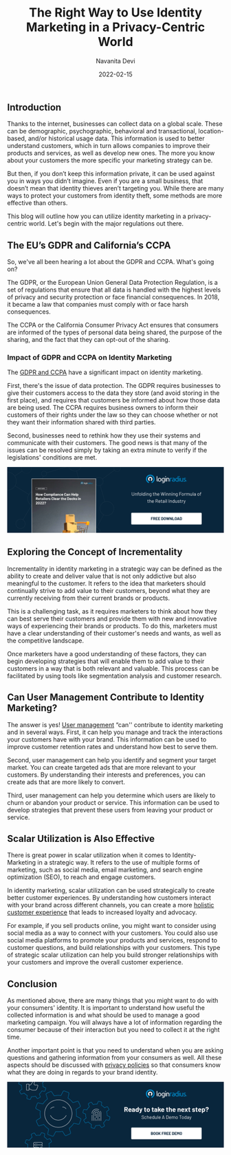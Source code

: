 ﻿---
title: "The Right Way to Use Identity Marketing in a Privacy-Centric World"
date: "2022-02-15"
coverImage: "identity-marketing.jpg"
tags: ["identity management","compliance","cx"]
author: "Navanita Devi"
description: "There are numerous ways that you can use identity marketing to strengthen your business reputation. With the right techniques, you can make this an extremely powerful strategy. The points mentioned in this blog will help you to understand how identity marketing has transformed the modern digital age."
metadescription: "Identity marketing is becoming a powerful tool to boost your brand recognition and drive traffic to your business. Learn how to use it in a privacy centric world."
metatitle: "How to Use Identity Marketing in a Privacy-Centric World"
---

## Introduction

Thanks to the internet, businesses can collect data on a global scale. These can be demographic, psychographic, behavioral and transactional, location-based, and/or historical usage data. This information is used to better understand customers, which in turn allows companies to improve their products and services, as well as develop new ones. The more you know about your customers the more specific your marketing strategy can be.

But then, if you don’t keep this information private, it can be used against you in ways you didn’t imagine. Even if you are a small business, that doesn’t mean that identity thieves aren’t targeting you. While there are many ways to protect your customers from identity theft, some methods are more effective than others. 

 

This blog will outline how you can utilize identity marketing in a privacy-centric world. Let's begin with the major regulations out there. 


## The EU’s GDPR and California’s CCPA

So, we've all been hearing a lot about the GDPR and CCPA. What's going on?

The GDPR, or the European Union General Data Protection Regulation, is a set of regulations that ensure that all data is handled with the highest levels of privacy and security protection or face financial consequences. In 2018, it became a law that companies must comply with or face harsh consequences. 

The CCPA or the California Consumer Privacy Act ensures that consumers are informed of the types of personal data being shared, the purpose of the sharing, and the fact that they can opt-out of the sharing.


### Impact of GDPR and CCPA on Identity Marketing

The [GDPR and CCPA](https://www.loginradius.com/blog/identity/ccpa-vs-gdpr-the-compliance-war/) have a significant impact on identity marketing.

First, there's the issue of data protection. The GDPR requires businesses to give their customers access to the data they store (and avoid storing in the first place), and requires that customers be informed about how those data are being used. The CCPA requires business owners to inform their customers of their rights under the law so they can choose whether or not they want their information shared with third parties.

Second, businesses need to rethink how they use their systems and communicate with their customers. The good news is that many of the issues can be resolved simply by taking an extra minute to verify if the legislations' conditions are met.

[![WP-compliance](WP-compliance.png)](https://www.loginradius.com/resource/)


## Exploring the Concept of Incrementality 

Incrementality in identity marketing in a strategic way can be defined as the ability to create and deliver value that is not only addictive but also meaningful to the customer. It refers to the idea that marketers should continually strive to add value to their customers, beyond what they are currently receiving from their current brands or products.

This is a challenging task, as it requires marketers to think about how they can best serve their customers and provide them with new and innovative ways of experiencing their brands or products. To do this, marketers must have a clear understanding of their customer's needs and wants, as well as the competitive landscape. 

Once marketers have a good understanding of these factors, they can begin developing strategies that will enable them to add value to their customers in a way that is both relevant and valuable. This process can be facilitated by using tools like segmentation analysis and customer research.


## Can User Management Contribute to Identity Marketing?

The answer is yes! [User management](https://www.loginradius.com/user-management/) “can'' contribute to identity marketing  and in several ways. First, it can help you manage and track the interactions your customers have with your brand. This information can be used to improve customer retention rates and understand how best to serve them. 

Second, user management can help you identify and segment your target market. You can create targeted ads that are more relevant to your customers. By understanding their interests and preferences, you can create ads that are more likely to convert.

Third, user management can help you determine which users are likely to churn or abandon your product or service. This information can be used to develop strategies that prevent these users from leaving your product or service.


## Scalar Utilization is Also Effective

There is great power in scalar utilization when it comes to Identity-Marketing in a strategic way. It refers to the use of multiple forms of marketing, such as social media, email marketing, and search engine optimization (SEO), to reach and engage customers.

In identity marketing, scalar utilization can be used strategically to create better customer experiences. By understanding how customers interact with your brand across different channels, you can create a more [holistic customer experience](https://www.loginradius.com/customer-experience-solutions/) that leads to increased loyalty and advocacy. 

For example, if you sell products online, you might want to consider using social media as a way to connect with your customers. You could also use social media platforms to promote your products and services, respond to customer questions, and build relationships with your customers. This type of strategic scalar utilization can help you build stronger relationships with your customers and improve the overall customer experience.


## Conclusion

As mentioned above, there are many things that you might want to do with your consumers' identity. It is important to understand how useful the collected information is and what should be used to manage a good marketing campaign. You will always have a lot of information regarding the consumer because of their interaction but you need to collect it at the right time. 

Another important point is that you need to understand when you are asking questions and gathering information from your consumers as well. All these aspects should be discussed with [privacy policies](https://www.loginradius.com/blog/identity/privacy-policy-management/) so that consumers know what they are doing in regards to your brand identity.

[![book-a-demo-Consultation](../../assets/book-a-demo-loginradius.png)](https://www.loginradius.com/book-a-demo/)